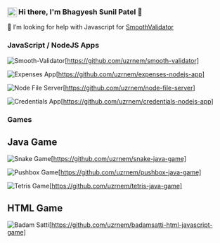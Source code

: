 ### Hi there, I'm Bhagyesh Sunil Patel 👋 [<img align="left" alt="codeSTACKr | LinkedIn" width="22px" src="https://cdn.jsdelivr.net/npm/simple-icons@v3/icons/linkedin.svg" />][linkedin]

🤔 I’m looking for help with Javascript for [SmoothValidator](https://github.com/uzrnem/smooth-validator)

### JavaScript / NodeJS Apps


![Smooth-Validator](https://github-readme-stats.vercel.app/api/pin?username=uzrnem&repo=smooth-validator)[https://github.com/uzrnem/smooth-validator]


![Expenses App](https://github-readme-stats.vercel.app/api/pin?username=uzrnem&repo=expenses-nodejs-app)[https://github.com/uzrnem/expenses-nodejs-app]

![Node File Server](https://github-readme-stats.vercel.app/api/pin?username=uzrnem&repo=node-file-server)[https://github.com/uzrnem/node-file-server]

![Credentials App](https://github-readme-stats.vercel.app/api/pin?username=uzrnem&repo=credentials-nodejs-app)[https://github.com/uzrnem/credentials-nodejs-app]

### Games

## Java Game

![Snake Game](https://github-readme-stats.vercel.app/api/pin?username=uzrnem&repo=snake-java-game&title_color=fff&icon_color=f9f9f9&text_color=9f9f9f&bg_color=151515)[https://github.com/uzrnem/snake-java-game]

![Pushbox Game](https://github-readme-stats.vercel.app/api/pin?username=uzrnem&repo=pushbox-java-game)[https://github.com/uzrnem/pushbox-java-game]

![Tetris Game](https://github-readme-stats.vercel.app/api/pin?username=uzrnem&repo=tetris-java-game)[https://github.com/uzrnem/tetris-java-game]

## HTML Game

![Badam Satti](https://github-readme-stats.vercel.app/api/pin?username=uzrnem&repo=badamsatti-html-javascript-game)[https://github.com/uzrnem/badamsatti-html-javascript-game]

[devtul]: https://devtuk.firebaseapp.com
[gemtul]: https://gemtul.firebaseapp.com
[nottebukk]: https://nottebukk.firebaseapp.com
[linkedin]: https://www.linkedin.com/in/uzrnem
